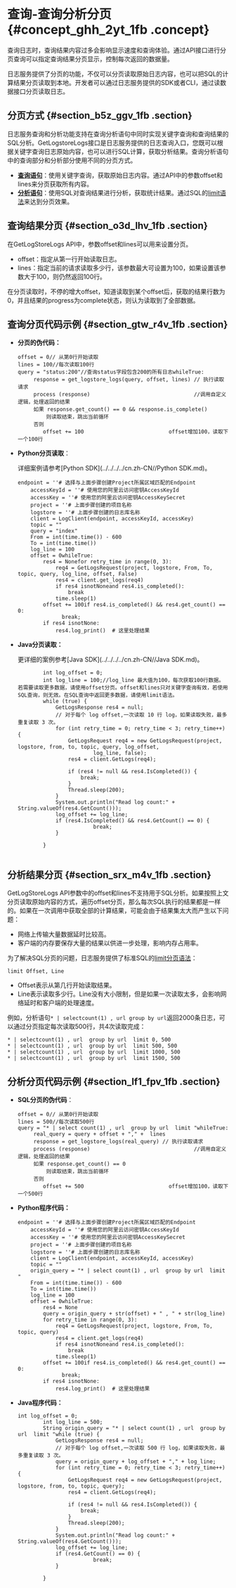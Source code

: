 # 查询-查询分析分页 {#concept_ghh_2yt_1fb .concept}

查询日志时，查询结果内容过多会影响显示速度和查询体验。通过API接口进行分页查询可以指定查询结果分页显示，控制每次返回的数据量。

日志服务提供了分页的功能，不仅可以分页读取原始日志内容，也可以把SQL的计算结果分页读取到本地。开发者可以通过日志服务提供的SDK或者CLI，通过读数据接口分页读取日志。

## 分页方式 {#section_b5z_ggv_1fb .section}

日志服务查询和分析功能支持在查询分析语句中同时实现关键字查询和查询结果的SQL分析。GetLogstoreLogs接口是日志服务提供的日志查询入口，您既可以根据关键字查询日志原始内容，也可以进行SQL计算，获取分析结果。查询分析语句中的查询部分和分析部分使用不同的分页方式。

-   **[查询语句](cn.zh-CN//索引与查询/查询语法.md)**：使用关键字查询，获取原始日志内容。通过API中的参数offset和lines来分页获取所有内容。
-   **[分析语句](cn.zh-CN//实时分析/实时分析简介.md)**：使用SQL对查询结果进行分析，获取统计结果。通过SQL的[limit语法](cn.zh-CN//实时分析/分析语法与函数/LIMIT语法.md)来达到分页效果。

## 查询结果分页 {#section_o3d_lhv_1fb .section}

在GetLogStoreLogs API中，参数offset和lines可以用来设置分页。

-   offset：指定从第一行开始读取日志。
-   lines：指定当前的请求读取多少行，该参数最大可设置为100，如果设置该参数大于100，则仍然返回100行。

在分页读取时，不停的增大offset，知道读取到某个offset后，获取的结果行数为0，并且结果的progress为complete状态，则认为读取到了全部数据。

## 查询分页代码示例 {#section_gtw_r4v_1fb .section}

-   **分页的伪代码：**

    ```
    offset = 0// 从第0行开始读取
    lines = 100//每次读取100行
    query = "status:200"//查询status字段包含200的所有日志whileTrue:
         response = get_logstore_logs(query, offset, lines) // 执行读取请求
         process (response)                                 //调用自定义逻辑，处理返回的结果
         如果 response.get_count() == 0 && response.is_complete()   
             则读取结束，跳出当前循环
         否则
            offset += 100                           offset增加100，读取下一个100行
    ```

-   **Python分页读取**：

    详细案例请参考[Python SDK](../../../../cn.zh-CN//Python SDK.md)。

    ```
    endpoint = ''# 选择与上面步骤创建Project所属区域匹配的Endpoint
        accessKeyId = ''# 使用您的阿里云访问密钥AccessKeyId
        accessKey = ''# 使用您的阿里云访问密钥AccessKeySecret
        project = ''# 上面步骤创建的项目名称
        logstore = ''# 上面步骤创建的日志库名称
        client = LogClient(endpoint, accessKeyId, accessKey)
        topic = ""
        query = "index"
        From = int(time.time()) - 600
        To = int(time.time())
        log_line = 100
        offset = 0whileTrue:
            res4 = Nonefor retry_time in range(0, 3):
                req4 = GetLogsRequest(project, logstore, From, To, topic, query, log_line, offset, False)
                res4 = client.get_logs(req4)
                if res4 isnotNoneand res4.is_completed():
                    break
                time.sleep(1)
            offset += 100if res4.is_completed() && res4.get_count() == 0:
                  break;
            if res4 isnotNone:
                res4.log_print()  # 这里处理结果
    ```

-   **Java分页读取：**

    更详细的案例参考[Java SDK](../../../../cn.zh-CN//Java SDK.md)。

    ```
            int log_offset = 0;
            int log_line = 100;//log_line 最大值为100，每次获取100行数据。若需要读取更多数据，请使用offset分页。offset和lines只对关键字查询有效，若使用SQL查询，则无效。在SQL查询中返回更多数据，请使用limit语法。
            while (true) {
                GetLogsResponse res4 = null;
                // 对于每个 log offset,一次读取 10 行 log，如果读取失败，最多重复读取 3 次。
                for (int retry_time = 0; retry_time < 3; retry_time++) {
                    GetLogsRequest req4 = new GetLogsRequest(project, logstore, from, to, topic, query, log_offset,
                            log_line, false);
                    res4 = client.GetLogs(req4);
                    
                    if (res4 != null && res4.IsCompleted()) {
                        break;
                    }
                    Thread.sleep(200);
                }
                System.out.println("Read log count:" + String.valueOf(res4.GetCount()));
                log_offset += log_line;
                if (res4.IsCompleted() && res4.GetCount() == 0) {
                            break;
                }
                
            }
            
    ```


## 分析结果分页 {#section_srx_m4v_1fb .section}

GetLogStoreLogs API参数中的offset和lines不支持用于SQL分析。如果按照上文分页读取原始内容的方式，遍历offset分页，那么每次SQL执行的结果都是一样的。如果在一次调用中获取全部的计算结果，可能会由于结果集太大而产生以下问题：

-   网络上传输大量数据延时比较高。
-   客户端的内存要保存大量的结果以供进一步处理，影响内存占用率。

为了解决SQL分页的问题，日志服务提供了标准SQL的[limit分页语法](cn.zh-CN//实时分析/分析语法与函数/LIMIT语法.md)：

```
limit Offset, Line
```

-   Offset表示从第几行开始读取结果。
-   Line表示读取多少行。Line没有大小限制，但是如果一次读取太多，会影响网络延时和客户端的处理速度。

例如，分析语句`* | selectcount(1) , url group by url`返回2000条日志，可以通过分页指定每次读取500行，共4次读取完成：

```
* | selectcount(1) , url  group by url  limit 0, 500
* | selectcount(1) , url  group by url  limit 500, 500
* | selectcount(1) , url  group by url  limit 1000, 500
* | selectcount(1) , url  group by url  limit 1500, 500
```

## 分析分页代码示例 {#section_lf1_fpv_1fb .section}

-   **SQL分页的伪代码**：

    ```
    offset = 0// 从第0行开始读取
    lines = 500//每次读取500行
    query = "* | select count(1) , url  group by url  limit "whileTrue:
         real_query = query + offset + "," +  lines
         response = get_logstore_logs(real_query) // 执行读取请求
         process (response)                                 //调用自定义逻辑，处理返回的结果
         如果 response.get_count() == 0   
             则读取结束，跳出当前循环
         否则
            offset += 500                           offset增加100，读取下一个500行
    ```

-   **Python程序代码：**

    ```
    endpoint = ''# 选择与上面步骤创建Project所属区域匹配的Endpoint
        accessKeyId = ''# 使用您的阿里云访问密钥AccessKeyId
        accessKey = ''# 使用您的阿里云访问密钥AccessKeySecret
        project = ''# 上面步骤创建的项目名称
        logstore = ''# 上面步骤创建的日志库名称
        client = LogClient(endpoint, accessKeyId, accessKey)
        topic = ""
        origin_query = "* | select count(1) , url  group by url  limit "
        From = int(time.time()) - 600
        To = int(time.time())
        log_line = 100
        offset = 0whileTrue:
            res4 = None
            query = origin_query + str(offset) + " , " + str(log_line)
            for retry_time in range(0, 3):
                req4 = GetLogsRequest(project, logstore, From, To, topic, query)
                res4 = client.get_logs(req4)
                if res4 isnotNoneand res4.is_completed():
                    break
                time.sleep(1)
            offset += 100if res4.is_completed() && res4.get_count() == 0:
                  break;
            if res4 isnotNone:
                res4.log_print()  # 这里处理结果
    ```

-   **Java程序代码：**

    ```
    int log_offset = 0;
            int log_line = 500;
            String origin_query = "* | select count(1) , url  group by url  limit "while (true) {
                GetLogsResponse res4 = null;
                // 对于每个 log offset,一次读取 500 行 log，如果读取失败，最多重复读取 3 次。
                query = origin_query + log_offset + "," + log_line;
                for (int retry_time = 0; retry_time < 3; retry_time++) {
                    GetLogsRequest req4 = new GetLogsRequest(project, logstore, from, to, topic, query);
                    res4 = client.GetLogs(req4);
                    
                    if (res4 != null && res4.IsCompleted()) {
                        break;
                    }
                    Thread.sleep(200);
                }
                System.out.println("Read log count:" + String.valueOf(res4.GetCount()));
                log_offset += log_line;
                if (res4.GetCount() == 0) {
                            break;
                }
                
            }
            
    ```



